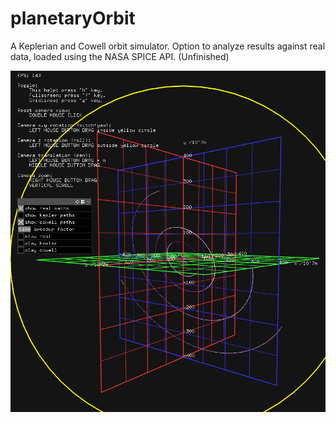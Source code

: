 # planetaryOrbit

A Keplerian and Cowell orbit simulator. Option to analyze results against real data, loaded using the NASA SPICE API. (Unfinished)

![Screenshot](ss.png)
